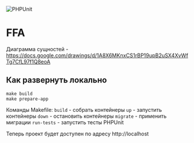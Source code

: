 ![PHPUnit](https://github.com/artem-prozorov/FFA/workflows/PHPUnit/badge.svg?branch=master)

# FFA

Диаграмма сущностей - https://docs.google.com/drawings/d/1A8X6MKnxCS1rBP19upB2uSX4XvWfTg7CfL97f1Q8eoA

## Как развернуть локально
```
make build
make prepare-app
```

Команды Makefile:
`build` - собрать контейнеры
`up` - запустить контейнеры
`down` - остановить контейнеры
`migrate` - применить миграции
`run-tests` - запустить тесты PHPUnit

Теперь проект будет доступен по адресу http://localhost
